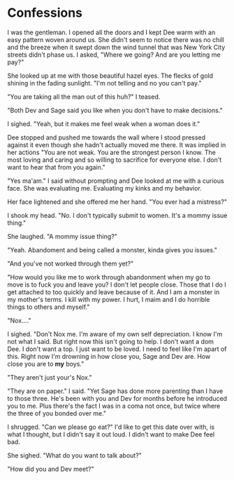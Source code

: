 # Confessions

I was the gentleman.  I opened all the doors and I kept Dee warm with an easy pattern woven around us.  She didn't seem to notice there was no chill and the breeze when it swept down the wind tunnel that was New York City streets didn't phase us.  I asked, "Where we going?  And are you letting me pay?"

She looked up at me with those beautiful hazel eyes.  The flecks of gold shining in the fading sunlight.  "I'm not telling and no you can't pay."

"You are taking all the man out of this huh?" I teased.

"Both Dev and Sage said you like when you don't have to make decisions."

I sighed.  "Yeah, but it makes me feel weak when a woman does it."

Dee stopped and pushed me towards the wall where I stood pressed against it even though she hadn't actually moved me there.  It was implied in her actions  "You are not weak.  You are the strongest person I know.  The most loving and caring and so willing to sacrifice for everyone else.  I don't want to hear that from you again."

"Yes ma'am."  I said without prompting and Dee looked at me with a curious face.  She was evaluating me. Evaluating my kinks and my behavior.

Her face lightened and she offered me her hand.  "You ever had a mistress?"

I shook my head.  "No.  I don't typically submit to women.  It's a mommy issue thing."

She laughed.  "A mommy issue thing?"

"Yeah.  Abandoment and being called a monster, kinda gives you issues."

"And you've not worked through them yet?"

"How would you like me to work through abandonment when my go to move is to fuck you and leave you?  I don't let people close.  Those that I do I get attached to too quickly and leave because of it.  And I am a monster in my mother's terms.  I kill with my power.  I hurt, I maim and I do horrible things to others and myself."

"Nox...."

I sighed.  "Don't Nox me.  I'm aware of my own self depreciation.  I know I'm not what I said.  But right now this isn't going to help.  I don't want a dom Dee.  I don't want a top.  I just want to be loved.  I need to feel like I'm apart of this.  Right now I'm drowning in how close you, Sage and Dev are.  How close you are to **my** boys."

"They aren't just your's Nox."

"They are on paper."  I said.  "Yet Sage has done more parenting than I have to those three.  He's been with you and Dev for months before he introduced you to me.  Plus there's the fact I was in a coma not once, but twice where the three of you bonded over me."

I shrugged.  "Can we please go eat?"  I'd like to get this date over with, is what I thought, but I didn't say it out loud.  I didn't want to make Dee feel bad.

She sighed.  "What do you want to talk about?"

"How did you and Dev meet?"
